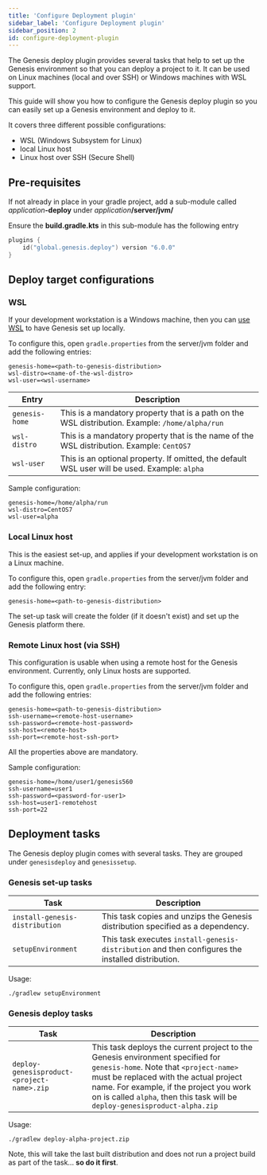 ```yaml
---
title: 'Configure Deployment plugin'
sidebar_label: 'Configure Deployment plugin'
sidebar_position: 2
id: configure-deployment-plugin
---
```




The Genesis deploy plugin provides several tasks that help to set up the Genesis environment so that you can deploy a
project to it. It can be used on Linux machines (local and over SSH) or Windows machines with WSL support.

This guide will show you how to configure the Genesis deploy plugin so you can easily set up a Genesis environment and
deploy to it.

It covers three different possible configurations:

- WSL (Windows Subsystem for Linux)
- local Linux host
- Linux host over SSH (Secure Shell)

## Pre-requisites

If not already in place in your gradle project, add a sub-module called _application_**-deploy**
under _application_**/server/jvm/**

Ensure the **build.gradle.kts** in this sub-module has the following entry

```kotlin
plugins {
    id("global.genesis.deploy") version "6.0.0"
}
```


## Deploy target configurations

### WSL

If your development workstation is a Windows machine, then you
can [use WSL](/creating-applications/getting-ready-to-develop/running-applications/options/using-wsl-setup/) to have
Genesis set up locally.

To configure this, open `gradle.properties` from the server/jvm folder and add the following entries:

```properties
genesis-home=<path-to-genesis-distribution>
wsl-distro=<name-of-the-wsl-distro>
wsl-user=<wsl-username>
```

| Entry  |  Description | 
|---|---|
|`genesis-home`|  This is a mandatory property that is a path on the WSL distribution. Example: `/home/alpha/run` |
|`wsl-distro`|  This is a mandatory property that is the name of the WSL distribution. Example: `CentOS7` |
|`wsl-user`|  This is an optional property. If omitted, the default WSL user will be used. Example: `alpha` |

Sample configuration:

```properties
genesis-home=/home/alpha/run
wsl-distro=CentOS7
wsl-user=alpha
```

### Local Linux host

This is the easiest set-up, and applies if your development workstation is on a Linux machine.

To configure this, open `gradle.properties` from the server/jvm folder and add the following entry:

```properties
genesis-home=<path-to-genesis-distribution>
```

The set-up task will create the folder (if it doesn't exist) and set up the Genesis platform there.

### Remote Linux host (via SSH)

This configuration is usable when using a remote host for the Genesis environment. Currently, only Linux hosts are
supported.

To configure this, open `gradle.properties` from the server/jvm folder and add the following entries:

```properties
genesis-home=<path-to-genesis-distribution>
ssh-username=<remote-host-username>
ssh-password=<remote-host-password>
ssh-host=<remote-host>
ssh-port=<remote-host-ssh-port>
```

All the properties above are mandatory.

Sample configuration:

```properties
genesis-home=/home/user1/genesis560
ssh-username=user1
ssh-password=<password-for-user1>
ssh-host=user1-remotehost
ssh-port=22
```

## Deployment tasks

The Genesis deploy plugin comes with several tasks. They are grouped under `genesisdeploy` and `genesissetup`.

### Genesis set-up tasks

| Task  |  Description | 
|---|---|
|`install-genesis-distribution`|  This task copies and unzips the Genesis distribution specified as a dependency. |
|`setupEnvironment`|  This task executes `install-genesis-distribution` and then configures the installed distribution. |

Usage:

```shell
./gradlew setupEnvironment
```

### Genesis deploy tasks

| Task  |  Description | 
|---|---|
|`deploy-genesisproduct-<project-name>.zip`|  This task deploys the current project to the Genesis environment specified for `genesis-home`. Note that `<project-name>` must be replaced with the actual project name. For example, if the project you work on is called `alpha`, then this task will be `deploy-genesisproduct-alpha.zip` |

Usage:

```shell
./gradlew deploy-alpha-project.zip
```

Note, this will take the last built distribution and does not run a project build as part of the task... **so do it
first**.